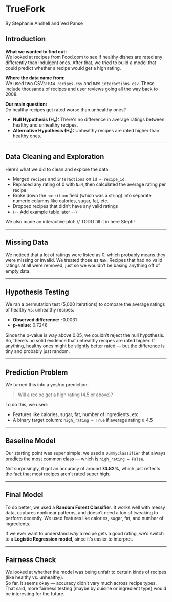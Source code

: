 # TrueFork  
By Stephanie Anshell and Ved Panse

## Introduction  
**What we wanted to find out:**  
We looked at recipes from Food.com to see if healthy dishes are rated any differently than indulgent ones. After that, we tried to build a model that could predict whether a recipe would get a high rating.

**Where the data came from:**  
We used two CSVs: `RAW_recipes.csv` and `RAW_interactions.csv`. These include thousands of recipes and user reviews going all the way back to 2008.

**Our main question:**  
Do healthy recipes get rated worse than unhealthy ones?  

- **Null Hypothesis (H₀):** There's no difference in average ratings between healthy and unhealthy recipes.  
- **Alternative Hypothesis (H₁):** Unhealthy recipes are rated higher than healthy ones.

---

## Data Cleaning and Exploration  

Here’s what we did to clean and explore the data:

- Merged `recipes` and `interactions` on `id = recipe_id`
- Replaced any rating of 0 with `NaN`, then calculated the average rating per recipe
- Broke down the `nutrition` field (which was a string) into separate numeric columns like calories, sugar, fat, etc.
- Dropped recipes that didn’t have any valid ratings
- (-- Add example table later --)

We also made an interactive plot:
// TODO fill it in here Steph!

---

## Missing Data  

We noticed that a lot of ratings were listed as 0, which probably means they were missing or invalid. We treated those as `NaN`. Recipes that had no valid ratings at all were removed, just so we wouldn’t be basing anything off of empty data.

---

## Hypothesis Testing  

We ran a permutation test (5,000 iterations) to compare the average ratings of healthy vs. unhealthy recipes.  

- **Observed difference:** -0.0031  
- **p-value:** 0.7248  

Since the p-value is way above 0.05, we couldn’t reject the null hypothesis. So, there's no solid evidence that unhealthy recipes are rated higher. If anything, healthy ones might be slightly better rated — but the difference is tiny and probably just random.

---

## Prediction Problem  

We turned this into a yes/no prediction:  
> Will a recipe get a high rating (4.5 or above)?

To do this, we used:
- Features like calories, sugar, fat, number of ingredients, etc.
- A binary target column: `high_rating = True` if average rating ≥ 4.5

---

## Baseline Model  

Our starting point was super simple: we used a `DummyClassifier` that always predicts the most common class — which is `high_rating = False`.  

Not surprisingly, it got an accuracy of around **74.82%**, which just reflects the fact that most recipes aren't rated super high.

---

## Final Model  

To do better, we used a **Random Forest Classifier**. It works well with messy data, captures nonlinear patterns, and doesn’t need a ton of tweaking to perform decently. We used features like calories, sugar, fat, and number of ingredients.

If we ever want to understand *why* a recipe gets a good rating, we’d switch to a **Logistic Regression model**, since it’s easier to interpret.

---

## Fairness Check  

We looked at whether the model was being unfair to certain kinds of recipes (like healthy vs. unhealthy).  
So far, it seems okay — accuracy didn’t vary much across recipe types. That said, more fairness testing (maybe by cuisine or ingredient type) would be interesting for the future.
